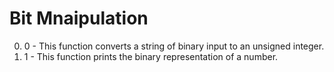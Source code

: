 # Bit Mnaipulation
0. 0 - This function converts a string of binary input to an unsigned integer.
1. 1 - This function prints the binary representation of a number.  
